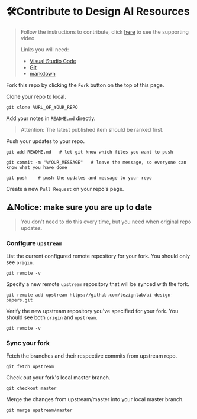 # 🛠Contribute to Design AI Resources

>Follow the instructions to contribute, click [here](https://www.bilibili.com/video/BV1kv411i7ms/) to see the supporting video.  
>
>Links you will need:
>- [Visual Studio Code](https://code.visualstudio.com/)
>- [Git](https://git-scm.com/)
>- [markdown](https://markdown-zh.readthedocs.io/en/latest/)

Fork this repo by clicking the `Fork` button on the top of this page.  

Clone your repo to local.  

```shell
git clone %URL_OF_YOUR_REPO
```

Add your notes in `README.md` directly.  
>Attention: The latest published item should be ranked first.  

Push your updates to your repo.  

```shell
git add README.md   # let git know which files you want to push
```

```shell
git commit -m "%YOUR_MESSAGE"   # leave the message, so everyone can know what you have done
```

```shell
git push    # push the updates and message to your repo
```

Create a new `Pull Request` on your repo's page.  

## ⚠Notice: make sure you are up to date  

>You don't need to do this every time, but you need when original repo updates.  

### Configure `upstream`  

List the current configured remote repository for your fork. You should only see `origin`.  

```shell
git remote -v
```

Specify a new remote `upstream` repository that will be synced with the fork.  

```shell
git remote add upstream https://github.com/tezignlab/ai-design-papers.git
```

Verify the new upstream repository you've specified for your fork. You should see both `origin` and `upstream`.

```shell
git remote -v
```

### Sync your fork

Fetch the branches and their respective commits from upstream repo.  

```shell
git fetch upstream
```

Check out your fork's local master branch.

```shell
git checkout master
```

Merge the changes from upstream/master into your local master branch.

```shell
git merge upstream/master
```
